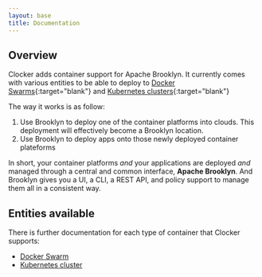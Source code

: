 ```yaml
---
layout: base
title: Documentation
---
```


## Overview
Clocker adds container support for Apache Brooklyn. It currently comes with various entities to be able to deploy to [Docker Swarms](https://docs.docker.com/swarm/){:target="blank"} and [Kubernetes clusters](http://kubernetes.io/){:target="blank"}

The way it works is as follow:

1. Use Brooklyn to deploy one of the container platforms into clouds. This deployment will effectively become a Brooklyn location.
2. Use Brooklyn to deploy apps onto those newly deployed container plateforms

In short, your container platforms *and* your applications are deployed *and* managed through a central and common interface, **Apache Brooklyn**.  And Brooklyn gives you a UI, a CLI, a REST API, and policy support to manage them all in a consistent way.

## Entities available
There is further documentation for each type of container that Clocker supports:

* [Docker Swarm](swarm-cluster.html)
* [Kubernetes cluster](kubernetes-cluster.html)
